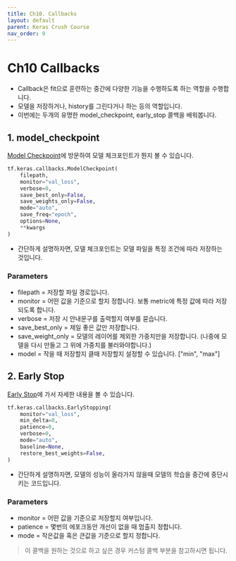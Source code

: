 ```yaml
---
title: Ch10. Callbacks
layout: default
parent: Keras Crush Course
nav_order: 9
---
```


# Ch10 Callbacks
* Callback은 fit으로 훈련하는 중간에 다양한 기능을 수행하도록 하는 역할을 수행합니다.
* 모델을 저장하거나, history를 그린다거나 하는 등의 역할입니다. 
* 이번에는 두개의 유명한 model_checkpoint, early_stop 콜백을 배워봅니다.

## 1. model_checkpoint
[Model Checkpoint](https://keras.io/api/callbacks/model_checkpoint/)에 방문하여 모델 체크포인트가 뭔지 볼 수 있습니다.
```python
tf.keras.callbacks.ModelCheckpoint(
    filepath,
    monitor="val_loss",
    verbose=0,
    save_best_only=False,
    save_weights_only=False,
    mode="auto",
    save_freq="epoch",
    options=None,
    **kwargs
)
```
* 간단하게 설명하자면, 모델 체크포인트는 모델 파일을 특정 조건에 따라 저장하는 것입니다.
### Parameters
* filepath = 저장할 파일 경로입니다.
* monitor = 어떤 값을 기준으로 할지 정합니다. 보통 metric에 특정 값에 따라 저장되도록 합니다.
* verbose = 저장 시 안내문구를 출력할지 여부를 묻습니다.
* save_best_only = 제일 좋은 값만 저장합니다.
* save_weight_only = 모델의 레이어를 제외한 가중치만을 저장합니다. (나중에 모델을 다시 만들고 그 위에 가중치를 불러와야합니다.)
* model = 작을 때 저장할지 클때 저장할지 설정할 수 있습니다. ["min", "max"]


## 2. Early Stop
[Early Stop](https://keras.io/api/callbacks/early_stopping/)에 가서 자세한 내용을 볼 수 있습니다.

```python
tf.keras.callbacks.EarlyStopping(
    monitor="val_loss",
    min_delta=0,
    patience=0,
    verbose=0,
    mode="auto",
    baseline=None,
    restore_best_weights=False,
)
```
* 간단하게 설명하자면, 모델의 성능이 올라가지 않을때 모델의 학습을 중간에 중단시키는 코드입니다.

### Parameters
* monitor = 어떤 값을 기준으로 저장할지 여부입니다.
* patience = 몇번의 에포크동안 개선이 없을 때 멈출지 정합니다.
* mode = 작은값을 혹은 큰값을 기준으로 할지 정합니다.

> 이 콜백을 원하는 것으로 하고 싶은 경우 커스텀 콜백 부분을 참고하시면 됩니다.